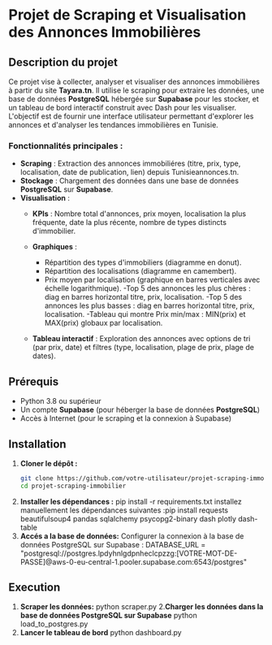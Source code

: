 # Projet de Scraping et Visualisation des Annonces Immobilières

## Description du projet
Ce projet vise à collecter, analyser et visualiser des annonces immobilières à partir du site **Tayara.tn**. Il utilise le scraping pour extraire les données, une base de données **PostgreSQL** hébergée sur **Supabase** pour les stocker, et un tableau de bord interactif construit avec Dash pour les visualiser. L'objectif est de fournir une interface utilisateur permettant d'explorer les annonces et d'analyser les tendances immobilières en Tunisie.

### Fonctionnalités principales :
- **Scraping** : Extraction des annonces immobiliéres (titre, prix, type, localisation, date de publication, lien) depuis Tunisieannonces.tn.
- **Stockage** : Chargement des données dans une base de données **PostgreSQL** sur **Supabase**.
- **Visualisation** :
  - **KPIs** : Nombre total d'annonces, prix moyen, localisation la plus fréquente, date la plus récente, nombre de types distincts d'immobilier.
  - **Graphiques** :
    - Répartition des types d'immobiliers (diagramme en donut).
    - Répartition des localisations (diagramme en camembert).
    - Prix moyen par localisation (graphique en barres verticales avec échelle logarithmique).
    -Top 5 des annonces les plus chères : diag en barres horizontal titre, prix, localisation.
    -Top 5 des annonces les plus basses : diag en barres horizontal titre, prix, localisation.
    -Tableau qui montre Prix min/max : MIN(prix) et MAX(prix) globaux  par localisation.

  - **Tableau interactif** : Exploration des annonces avec options de tri (par prix, date) et filtres (type, localisation, plage de prix, plage de dates).
  
## Prérequis
- Python 3.8 ou supérieur
- Un compte **Supabase** (pour héberger la base de données **PostgreSQL**)
- Accès à Internet (pour le scraping et la connexion à Supabase)

## Installation
1. **Cloner le dépôt :**
   ```bash
   git clone https://github.com/votre-utilisateur/projet-scraping-immobilier.git
   cd projet-scraping-immobilier
2. **Installer les dépendances :**
   pip install -r requirements.txt
 installez manuellement les dépendances suivantes :pip install requests beautifulsoup4 pandas sqlalchemy psycopg2-binary dash plotly dash-table
3. **Accés a la base de données:**
Configurer la connexion à la base de données PostgreSQL sur Supabase :
DATABASE_URL = "postgresql://postgres.lpdyhnlgdpnheclcpzzg:[VOTRE-MOT-DE-PASSE]@aws-0-eu-central-1.pooler.supabase.com:6543/postgres"

## Execution

1. **Scraper les données:**
    python scraper.py
2.**Charger les données dans la base de données PostgreSQL sur Supabase**
    python load_to_postgres.py
3. **Lancer le tableau de bord**
    python dashboard.py